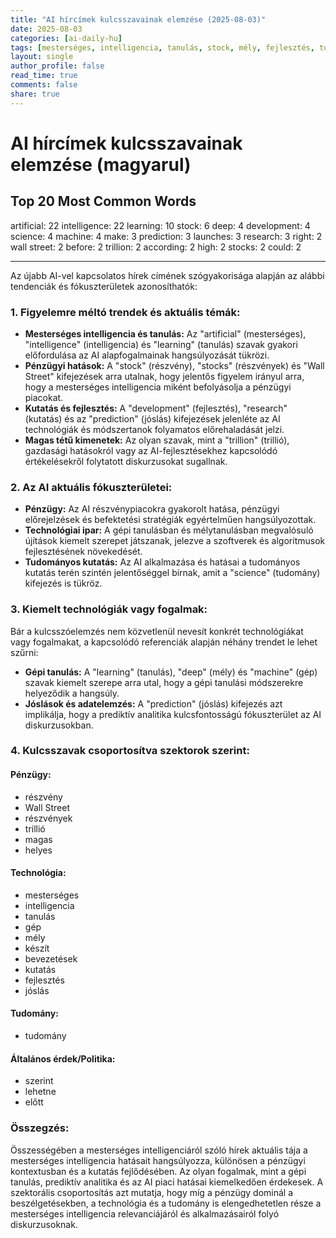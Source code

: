 ```yaml
---
title: "AI hírcímek kulcsszavainak elemzése (2025-08-03)"
date: 2025-08-03
categories: [ai-daily-hu]
tags: [mesterséges, intelligencia, tanulás, stock, mély, fejlesztés, tudomány, gép, készít, előrejelzés, launches, kutatás, jobb, wall street, előtt, trillió, szerint, magas, részvények, tudna]
layout: single
author_profile: false
read_time: true
comments: false
share: true
---
```


# AI hírcímek kulcsszavainak elemzése (magyarul)

## Top 20 Most Common Words

artificial: 22
intelligence: 22
learning: 10
stock: 6
deep: 4
development: 4
science: 4
machine: 4
make: 3
prediction: 3
launches: 3
research: 3
right: 2
wall street: 2
before: 2
trillion: 2
according: 2
high: 2
stocks: 2
could: 2

---

Az újabb AI-vel kapcsolatos hírek címének szógyakorisága alapján az alábbi tendenciák és fókuszterületek azonosíthatók:

### 1. Figyelemre méltó trendek és aktuális témák:
- **Mesterséges intelligencia és tanulás:** Az "artificial" (mesterséges), "intelligence" (intelligencia) és "learning" (tanulás) szavak gyakori előfordulása az AI alapfogalmainak hangsúlyozását tükrözi.
- **Pénzügyi hatások:** A "stock" (részvény), "stocks" (részvények) és "Wall Street" kifejezések arra utalnak, hogy jelentős figyelem irányul arra, hogy a mesterséges intelligencia miként befolyásolja a pénzügyi piacokat.
- **Kutatás és fejlesztés:** A "development" (fejlesztés), "research" (kutatás) és az "prediction" (jóslás) kifejezések jelenléte az AI technológiák és módszertanok folyamatos előrehaladását jelzi.
- **Magas tétű kimenetek:** Az olyan szavak, mint a "trillion" (trillió), gazdasági hatásokról vagy az AI-fejlesztésekhez kapcsolódó értékelésekről folytatott diskurzusokat sugallnak.

### 2. Az AI aktuális fókuszterületei:
- **Pénzügy:** Az AI részvénypiacokra gyakorolt hatása, pénzügyi előrejelzések és befektetési stratégiák egyértelműen hangsúlyozottak.
- **Technológiai ipar:** A gépi tanulásban és mélytanulásban megvalósuló újítások kiemelt szerepet játszanak, jelezve a szoftverek és algoritmusok fejlesztésének növekedését.
- **Tudományos kutatás:** Az AI alkalmazása és hatásai a tudományos kutatás terén szintén jelentőséggel bírnak, amit a "science" (tudomány) kifejezés is tükröz.

### 3. Kiemelt technológiák vagy fogalmak:
Bár a kulcsszóelemzés nem közvetlenül nevesít konkrét technológiákat vagy fogalmakat, a kapcsolódó referenciák alapján néhány trendet le lehet szűrni:
- **Gépi tanulás:** A "learning" (tanulás), "deep" (mély) és "machine" (gép) szavak kiemelt szerepe arra utal, hogy a gépi tanulási módszerekre helyeződik a hangsúly.
- **Jóslások és adatelemzés:** A "prediction" (jóslás) kifejezés azt implikálja, hogy a prediktív analitika kulcsfontosságú fókuszterület az AI diskurzusokban.

### 4. Kulcsszavak csoportosítva szektorok szerint:

#### Pénzügy:
- részvény
- Wall Street
- részvények
- trillió
- magas
- helyes

#### Technológia:
- mesterséges
- intelligencia
- tanulás
- gép
- mély
- készít
- bevezetések
- kutatás
- fejlesztés
- jóslás

#### Tudomány:
- tudomány

#### Általános érdek/Politika:
- szerint
- lehetne
- előtt

### Összegzés:
Összességében a mesterséges intelligenciáról szóló hírek aktuális tája a mesterséges intelligencia hatásait hangsúlyozza, különösen a pénzügyi kontextusban és a kutatás fejlődésében. Az olyan fogalmak, mint a gépi tanulás, prediktív analitika és az AI piaci hatásai kiemelkedően érdekesek. A szektorális csoportosítás azt mutatja, hogy míg a pénzügy dominál a beszélgetésekben, a technológia és a tudomány is elengedhetetlen része a mesterséges intelligencia relevanciájáról és alkalmazásairól folyó diskurzusoknak.